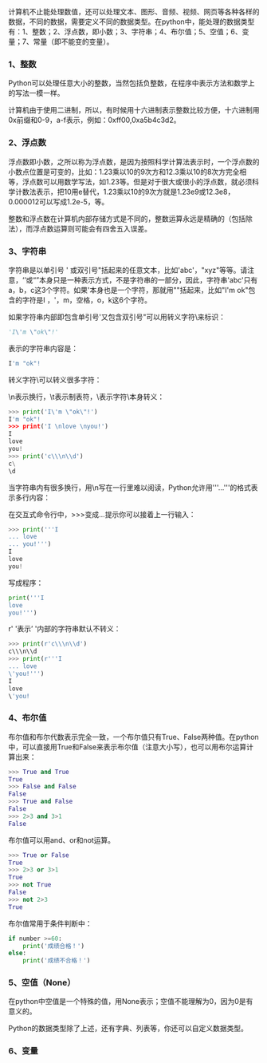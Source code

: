 计算机不止能处理数值，还可以处理文本、图形、音频、视频、网页等各种各样的数据，不同的数据，需要定义不同的数据类型。在python中，能处理的数据类型有：1、整数；2、浮点数，即小数；3、字符串；4、布尔值；5、空值；6、变量；7、常量（即不能变的变量）。

### 1、整数

Python可以处理任意大小的整数，当然包括负整数，在程序中表示方法和数学上的写法一模一样。

计算机由于使用二进制，所以，有时候用十六进制表示整数比较方便，十六进制用0x前缀和0-9，a-f表示，例如：0xff00,0xa5b4c3d2。

### 2、浮点数

浮点数即小数，之所以称为浮点数，是因为按照科学计算法表示时，一个浮点数的小数点位置是可变的，比如：1.23乘以10的9次方和12.3乘以10的8次方完全相等，浮点数可以用数学写法，如1.23等。但是对于很大或很小的浮点数，就必须科学计数法表示，把10用e替代，1.23乘以10的9次方就是1.23e9或12.3e8，0.000012可以写成1.2e-5，等。

整数和浮点数在计算机内部存储方式是不同的，整数运算永远是精确的（包括除法），而浮点数运算则可能会有四舍五入误差。

### 3、字符串

字符串是以单引号 ' 或双引号"括起来的任意文本，比如'abc'，"xyz"等等。请注意，‘’或“”本身只是一种表示方式，不是字符串的一部分，因此，字符串'abc'只有a，b，c这3个字符。如果'本身也是一个字符，那就用""括起来，比如"I'm ok"包含的字符是I ，'，m，空格，o，k这6个字符。

如果字符串内部即包含单引号'又包含双引号"可以用转义字符\来标识：

```py
'I\'m \"ok\"!'
```

表示的字符串内容是：

```py
I'm "ok"!
```

转义字符\可以转义很多字符：

\n表示换行，\t表示制表符，\\表示字符\本身转义：

```py
>>> print('I\'m \"ok\"!')
I'm "ok"!
>>> print('I \nlove \nyou!')
I
love
you!
>>> print('c\\\n\\d')
c\
\d
```

当字符串内有很多换行，用\n写在一行里难以阅读，Python允许用'''...'''的格式表示多行内容：

在交互式命令行中，&gt;&gt;&gt;变成...提示你可以接着上一行输入：

```py
>>> print('''I
... love
... you!''')
I
love
you!
```

写成程序：

```py
print('''I
love
you!''')
```

r' '表示’ '内部的字符串默认不转义：

```py
>>> print(r'c\\\n\\d')
c\\\n\\d
>>> print(r'''I
... love
\'you!''')
I
love
\'you!
```

### 4、布尔值

布尔值和布尔代数表示完全一致，一个布尔值只有True、False两种值。在python中，可以直接用True和False来表示布尔值（注意大小写），也可以用布尔运算计算出来：

```py
>>> True and True
True
>>> False and False
False
>>> True and False
False
>>> 2>3 and 3>1
False
```

布尔值可以用and、or和not运算。

```py
>>> True or False
True
>>> 2>3 or 3>1
True
>>> not True
False
>>> not 2>3
True
```

布尔值常用于条件判断中：

```py
if number >=60:
    print('成绩合格！')
else:
    print('成绩不合格！')
```

### 5、空值（None）

在python中空值是一个特殊的值，用None表示；空值不能理解为0，因为0是有意义的。

Python的数据类型除了上述，还有字典、列表等，你还可以自定义数据类型。

### 6、变量





